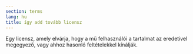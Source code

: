 ```yaml
---
section: terms
lang: hu
title: így add tovább licensz
---
```


Egy licensz, amely elvárja, hogy a mű felhasználói a tartalmat az eredetivel megegyező, vagy ahhoz hasonló feltételekkel kínálják. 
